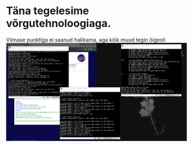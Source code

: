 # Täna tegelesime võrgutehnoloogiaga. 
Viimase punktiga ei saanud hakkama, aga kõik muud tegin õigesti
<img width="491" alt="OS23_lab1a" src="https://github.com/Voronkov2004/UT-Operatsioon/blob/main/praks%2010.png?raw=true">
